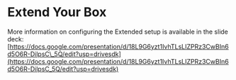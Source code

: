 # Extend Your Box

More information on configuring the Extended setup is available in the slide deck: [https://docs.google.com/presentation/d/18L9G6yzt1IvhTLsLIZPRz3CwBIn6d5O6R-DilpsC\_5Q/edit?usp=drivesdk](https://docs.google.com/presentation/d/18L9G6yzt1IvhTLsLIZPRz3CwBIn6d5O6R-DilpsC_5Q/edit?usp=drivesdk)

